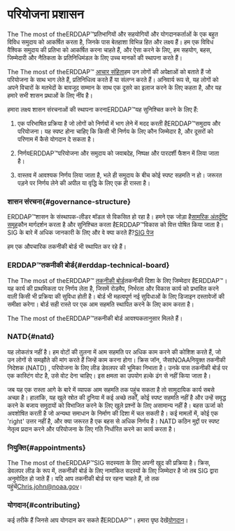 # परियोजना प्रशासन

The The most of theERDDAP™प्रतिभागियों और सहयोगियों और योगदानकर्ताओं के एक बहुत विविध समुदाय को आकर्षित करता है, जिनके पास बेतहाशा विभिन्न हित और लक्ष्य हैं। हम एक विविध वैश्विक समुदाय की प्रतिभा को आकर्षित करना चाहते हैं, और ऐसा करने के लिए, हम सहयोग, बहस, जिम्मेदारी और नैतिकता के प्रतिनिधिमंडल के लिए उच्च मानकों की स्थापना करते हैं।

The The most of theERDDAP™ [आचार संहिता](https://github.com/ERDDAP/erddap/blob/main/CODE_OF_CONDUCT.md)हम उन लोगों की अपेक्षाओं को बताते हैं जो परियोजना के साथ भाग लेते हैं, प्रतिनिधित्व करते हैं या संलग्न करते हैं। अनिवार्य रूप से, यह लोगों को अपने विचारों के मतभेदों के बावजूद सम्मान के साथ एक दूसरे का इलाज करने के लिए कहता है, और यह हमारे सभी शासन प्रथाओं के लिए नींव है।

हमारा लक्ष्य शासन संरचनाओं की स्थापना करनाERDDAP™यह सुनिश्चित करने के लिए हैं:

1. एक परिभाषित प्रक्रिया है जो लोगों को निर्णयों में भाग लेने में मदद करती हैERDDAP™समुदाय और परियोजना। यह स्पष्ट होना चाहिए कि किसी भी निर्णय के लिए कौन जिम्मेदार है, और दूसरों को परिणाम में कैसे योगदान दे सकता है।

2. निर्णयERDDAP™परियोजना और समुदाय को जवाबदेह, निष्पक्ष और पारदर्शी फैशन में लिया जाता है।

3. वास्तव में आवश्यक निर्णय लिया जाता है, भले ही समुदाय के बीच कोई स्पष्ट सहमति न हो। जरूरत पड़ने पर निर्णय लेने की अपील या वृद्धि के लिए एक ही रास्ता है।


### शासन संरचना{#governance-structure} 

ERDDAP™शासन के संस्थापक-लीडर मॉडल से विकसित हो रहा है। हमने एक जोड़ा है[सामरिक अंतर्दृष्टि समूह](/StrategicInsightGroup)कौन मार्गदर्शन करता है और सुनिश्चित करता हैERDDAP™विकास को वित्त पोषित किया जाता है। SIG के बारे में अधिक जानकारी के लिए और वे क्या करते हैं?[SIG पेज](/StrategicInsightGroup)

हम एक औपचारिक तकनीकी बोर्ड भी स्थापित कर रहे हैं।


### ERDDAP™तकनीकी बोर्ड{#erddap-technical-board} 

The The most of theERDDAP™ [तकनीकी बोर्ड](/technical-board)तकनीकी दिशा के लिए जिम्मेदार हैERDDAP™। यह कार्य की प्राथमिकता पर निर्णय लेता है, जिसमें रोडमैप, निर्भरता और विकास कार्य को प्रभावित करने वाली किसी भी प्रक्रिया की सुविधा होती है। बोर्ड भी महत्वपूर्ण नई सुविधाओं के लिए डिजाइन दस्तावेजों की समीक्षा करेगा। बोर्ड सही रास्ते पर एक आम सहमति स्थापित करने के लिए काम करता है।

The The most of theERDDAP™तकनीकी बोर्ड आवश्यकतानुसार मिलते हैं।


### NATD{#natd} 

यह लोकतंत्र नहीं है। हम वोटों की तुलना में आम सहमति पर अधिक काम करने की कोशिश करते हैं, जो उन लोगों से समझौते की मांग करते हैं जिन्हें काम करना होगा। क्रिस जॉन, जैसाNOAAनियुक्त तकनीकी निदेशक (NATD) , परियोजना के लिए लीड डेवलपर की भूमिका निभाता है। उनके पास तकनीकी बोर्ड पर एक कास्टिंग वोट है, उसे वोट देना चाहिए। इस क्षमता का उपयोग हल्के ढंग से नहीं किया जाता है।

जब यह एक रास्ता आगे के बारे में व्यापक आम सहमति तक पहुंच सकता है तो सामुदायिक कार्य सबसे अच्छा है। हालांकि, यह खुले स्रोत की दुनिया में कई अच्छे तर्कों, कोई स्पष्ट सहमति नहीं है और उन्हें समृद्ध करने के बजाय समुदायों को विभाजित करने के लिए खुले प्रश्नों के लिए असामान्य नहीं है। बहस ऊर्जा को अवशोषित करती है जो अन्यथा समाधान के निर्माण की दिशा में चल सकती है। कई मामलों में, कोई एक 'right' उत्तर नहीं है, और क्या जरूरत है एक बहस से अधिक निर्णय है। NATD कठिन मुद्दों पर स्पष्ट नेतृत्व प्रदान करने और परियोजना के लिए गति निर्धारित करने का कार्य करता है।


### नियुक्ति{#appointments} 

The The most of theERDDAP™SIG सदस्यता के लिए अपनी खुद की प्रक्रिया है। क्रिस, डेवलपर लीड के रूप में, तकनीकी बोर्ड के लिए नामांकित सदस्यों के लिए जिम्मेदार है जो तब SIG द्वारा अनुमोदित हो जाते हैं। यदि आप तकनीकी बोर्ड पर रहना चाहते हैं, तो तक पहुंचें[Chris.john@noaa.gov](mailto:chris.john@noaa.gov)।


### योगदान{#contributing} 

कई तरीके हैं जिनसे आप योगदान कर सकते हैंERDDAP™। हमारा पृष्ठ देखें[योगदान](/docs/contributing)।
